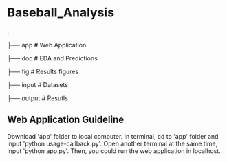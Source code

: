 # Baseball_Analysis

.

├── app                   # Web Application

├── doc                   # EDA and Predictions

├── fig                   # Results figures

├── input                 # Datasets

├── output                # Resutls


## Web Application Guideline

Download 'app' folder to local computer. In terminal, cd to 'app' folder and input 'python usage-callback.py'. Open another terminal at the same time, input 'python app.py'. Then, you could run the web application in localhost. 
